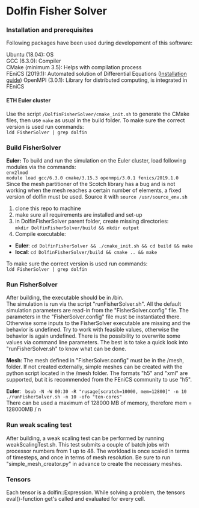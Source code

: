 # Dolfin Fisher Solver

### Installation and prerequisites
Following packages have been used during developement of this software:

Ubuntu (18.04): OS  
GCC (6.3.0): Compiler  
CMake (minimum 3.5): Helps with compilation process   
FEniCS (2019.1): Automated solution of Differential Equations ([Installation guide](https://fenics.readthedocs.io/en/latest/installation.html))
OpenMPI (3.0.1): Library for distributed computing, is integrated in FEniCS

#### ETH Euler cluster
Use the script `/DolfinFisherSolver/cmake_init.sh` to generate the CMake files, then use `make` as usual in the build folder.
To make sure the correct version is used run commands:  
`ldd FisherSolver | grep dolfin`



### Build FisherSolver
**Euler:** To build and run the simulation on the Euler cluster, load following modules via the commands:  
`env2lmod`  
`module load gcc/6.3.0 cmake/3.15.3 openmpi/3.0.1 fenics/2019.1.0`  
Since the mesh partitioner of the Scotch library has a bug and is not working when the mesh reaches a certain number of elements, a fixed version of dolfin must be used. Source it with `source /usr/source_env.sh`  
1. clone this repo to machine
2. make sure all requirements are installed and set-up
3. in DolfinFisherSolver parent folder, create missing directories:  
  `mkdir DolfinFisherSolver/build && mkdir output` 
4. Compile executable:
  * **Euler**: `cd DolfinFisherSolver && ./cmake_init.sh && cd build && make`
  * **local**: `cd DolfinFisherSolver/build && cmake .. && make`  
    
To make sure the correct version is used run commands:  
`ldd FisherSolver | grep dolfin`
  
 ### Run FisherSolver
 After building, the executable should be in /bin.  
 The simulation is run via the script "runFisherSolver.sh". All the default simulation parameters are read-in from the "FisherSolver.config" file. The parameters in the "FisherSolver.config" file must be instantiated there. Otherwise some inputs to the FisherSolver executable are missing and the behavior is undefined. Try to work with feasible values, otherwise the behavior is again undefined. There is the possibility to overwrite some values via command line parameters. The best is to take a quick look into "runFisherSolver.sh" to know what can be done.  
 
 **Mesh**: The mesh defined in "FisherSolver.config" must be in the /mesh, folder. If not created externally, simple meshes can be created with the python script located in the /mesh folder. The formats "h5" and "xml" are supported, but it is recommended from the FEniCS community to use "h5".
 

 **Euler**: ` bsub -N -W 00:30 -R "rusage[scratch=10000, mem=12800]" -n 10 ./runFisherSolver.sh -n 10 -ofo "ten-cores"`  
 There can be used a maximum of 128000 MB of memory, therefore mem = 128000MB / n  

### Run weak scaling test
After building, a weak scaling test can be performed by running weakScalingTest.sh. This test submits a couple of batch jobs with processor numbers from 1 up to 48. The workload is once scaled in terms of timesteps, and once in terms of mesh resolution. Be sure to run "simple_mesh_creator.py" in advance to create the necessary meshes.

### Tensors
Each tensor is a dolfin::Expression. While solving a problem, the tensors eval()-function get's called and evaluated for every cell.
